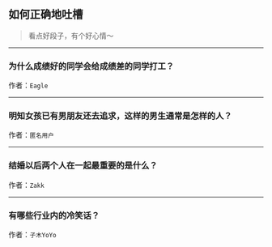 ## 如何正确地吐槽

> 看点好段子，有个好心情～


 
---

### 为什么成绩好的同学会给成绩差的同学打工？

> 


作者：`Eagle`

---

### 明知女孩已有男朋友还去追求，这样的男生通常是怎样的人？

> 


作者：`匿名用户`

---

### 结婚以后两个人在一起最重要的是什么？

> 


作者：`Zakk`

---

### 有哪些行业内的冷笑话？

> 


作者：`子木YoYo`